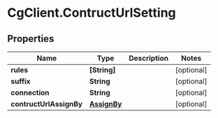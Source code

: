 # CgClient.ContructUrlSetting

## Properties

Name | Type | Description | Notes
------------ | ------------- | ------------- | -------------
**rules** | **[String]** |  | [optional] 
**suffix** | **String** |  | [optional] 
**connection** | **String** |  | [optional] 
**contructUrlAssignBy** | [**AssignBy**](AssignBy.md) |  | [optional] 


